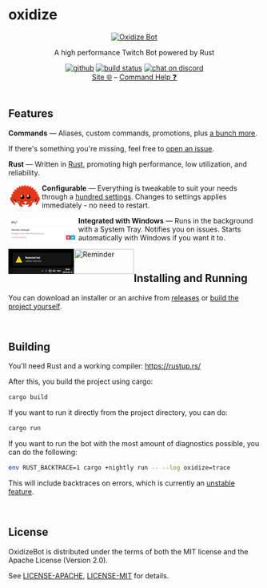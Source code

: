 # oxidize

<div align="center">
    <a href="https://setbac.tv">
        <img src="https://raw.githubusercontent.com/udoprog/OxidizeBot/main/bot/res/icon48.png" title="Oxidize Bot">
    </a>
</div>

<p align="center">
    A high performance Twitch Bot powered by Rust
</p>

<div align="center">
    <a href="https://github.com/udoprog/OxidizeBot"><img alt="github" src="https://img.shields.io/badge/github-udoprog/OxidizeBot-8da0cb?style=for-the-badge&logo=github" height="20"></a>
    <a href="https://github.com/udoprog/OxidizeBot/actions?query=branch%3Amain"><img alt="build status" src="https://img.shields.io/github/actions/workflow/status/udoprog/OxidizeBot/ci.yml?branch=main&style=for-the-badge" height="20"></a>
    <a href="https://discord.gg/v5AeNkT"><img alt="chat on discord" src="https://img.shields.io/discord/558644981137670144.svg?logo=discord&style=flat-square" height="20"></a>
</div>

<div align="center">
    <a href="https://setbac.tv/" rel="nofollow">Site 🌐</a>
    &ndash;
    <a href="https://setbac.tv/help" rel="nofollow">Command Help ❓</a>
</div>

<br>

## Features

**Commands** &mdash; Aliases, custom commands, promotions, plus [a bunch more](https://setbac.tv/help).

If there's something you're missing, feel free to [open an issue].

**Rust** &mdash; Written in [Rust], promoting high performance, low utilization, and reliability.

<p>
<img style="float: left;"  title="Rust" width="67" height="50" src="https://github.com/udoprog/OxidizeBot/raw/main/gfx/cuddlyferris.png" />
</p>

**Configurable** &mdash; Everything is tweakable to suit your needs through
a [hundred settings]. Changes to settings applies immediately - no need to
restart.

<p>
<img style="float: left;" title="Settings" width="140" height="50" src="https://github.com/udoprog/OxidizeBot/raw/main/gfx/setting.png" />
</p>

**Integrated with Windows** &mdash; Runs in the background with a System
Tray. Notifies you on issues. Starts automatically with Windows if you want
it to.

<p>
<img style="float: left;" title="Windows Systray" width="131" height="50" src="https://github.com/udoprog/OxidizeBot/raw/main/gfx/windows-systray.png" />
<img style="float: left;" title="Reminder" width="120" height="50" src="https://github.com/udoprog/OxidizeBot/raw/main/gfx/windows-reminder.png" />
</p>

<br>

## Installing and Running

You can download an installer or an archive from [releases] or [build the project yourself](#building).

[releases]: https://github.com/udoprog/OxidizeBot/releases

<br>

## Building

You'll need Rust and a working compiler: https://rustup.rs/

After this, you build the project using cargo:

```bash
cargo build
```

If you want to run it directly from the project directory, you can do:

```bash
cargo run
```

If you want to run the bot with the most amount of diagnostics possible, you can
do the following:

```bash
env RUST_BACKTRACE=1 cargo +nightly run -- --log oxidize=trace
```

This will include backtraces on errors, which is currently an [unstable feature].

[unstable feature]: https://doc.rust-lang.org/std/backtrace/index.html

<br>

## License

OxidizeBot is distributed under the terms of both the MIT license and the
Apache License (Version 2.0).

See [LICENSE-APACHE], [LICENSE-MIT] for details.

[open an issue]: https://github.com/udoprog/OxidizeBot/issues
[Rust]: https://rust-lang.org
[hundred settings]: https://github.com/udoprog/OxidizeBot/blob/main/bot/src/settings.yaml
[LICENSE-APACHE]: https://github.com/udoprog/OxidizeBot/blob/main/LICENSE-APACHE
[LICENSE-MIT]: https://github.com/udoprog/OxidizeBot/blob/main/LICENSE-MIT
